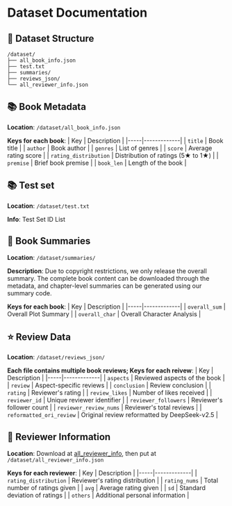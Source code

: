 # Dataset Documentation

## 📁 Dataset Structure

```
/dataset/
├── all_book_info.json
├── test.txt
├── summaries/
├── reviews_json/
└── all_reviewer_info.json
```

## 📚 Book Metadata
**Location**: `/dataset/all_book_info.json`

**Keys for each book**:
| Key | Description |
|-----|-------------|
| `title` | Book title |
| `author` | Book author |
| `genres` | List of genres |
| `score` | Average rating score |
| `rating_distribution` | Distribution of ratings (5★ to 1★) |
| `premise` | Brief book premise |
| `book_len` | Length of the book |

## 📚 Test set
**Location**: `/dataset/test.txt`

**Info**: Test Set ID List

## 📖 Book Summaries
**Location**: `/dataset/summaries/`

**Description**: Due to copyright restrictions, we only release the overall summary. The complete book content can be downloaded through the metadata, and chapter-level summaries can be generated using our summary code.

**Keys for each book**:
| Key | Description |
|-----|-------------|
| `overall_sum` | Overall Plot Summary |
| `overall_char` | Overall Character Analysis |

## ⭐ Review Data
**Location**: `/dataset/reviews_json/`

**Each file contains multiple book reviews; Keys for each reivew**:
| Key | Description |
|-----|-------------|
| `aspects` | Reviewed aspects of the book |
| `review` | Aspect-specific reviews |
| `conclusion` | Review conclusion |
| `rating` | Reviewer's rating |
| `review_likes` | Number of likes received |
| `reviewer_id` | Unique reviewer identifier |
| `reviewer_followers` | Reviewer's follower count |
| `reviewer_review_nums` | Reviewer's total reviews |
| `reformatted_ori_review` | Original review reformatted by DeepSeek-v2.5 |

## 👤 Reviewer Information
**Location**: Download at [all_reviewer_info](https://entuedu-my.sharepoint.com/:u:/g/personal/dingyi_yang_staff_main_ntu_edu_sg/EcNTlfX6wJNImReki8zHNY4BVyai_TA4SjvlAfneDbOYmQ?e=wA8nVu), then put at `/dataset/all_reviewer_info.json`

**Keys for each reviewer**:
| Key | Description |
|-----|-------------|
| `rating_distribution` | Reviewer's rating distribution |
| `rating_nums` | Total number of ratings given |
| `avg` | Average rating given |
| `sd` | Standard deviation of ratings |
| `others` | Additional personal information |